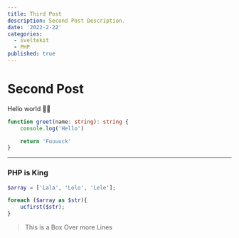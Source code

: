 ```yaml
---
title: Third Post
description: Second Post Description.
date: '2022-2-22'
categories:
  - sveltekit
  - PHP
published: true
---
```


# Second Post

Hello world 👋🏻

```ts
function greet(name: string): string {
    console.log('Hello')

    return 'Fuuuuck'
}
```

---

### PHP is King

```php
$array = ['Lala', 'Lolo', 'Lele'];

foreach ($array as $str){
    ucfirst($str);
}
```

> This is a Box
> Over more Lines
